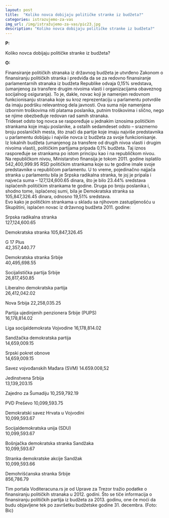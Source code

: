 ```yaml
---
layout: post
title:  "Koliko novca dobijaju političke stranke iz budžeta?"
categories: istrazujemo-za-vas
img_url: /img/istražujemo-za-vas/pic23.jpg
description: "Koliko novca dobijaju političke stranke iz budžeta?"
---
```


**P:**

Koliko novca dobijaju političke stranke iz budžeta?


**O:**


<div class="justify">
Finansiranje političkih stranaka iz državnog budžeta je utvrđeno Zakonom o finansiranju političkih stranka i predviđa da se za redovno finansiranje parlamentarnih stranaka iz budžeta Republike odvaja 0,15% sredstava, (umanjenog za transfere drugim nivoima vlasti i organizacijama obaveznog socijalnog osiguranja). To je, dakle, novac koji je namenjen redovnom funkcionisanju stranaka koje su kroz reprezentaciju u parlamentu potvrdile da imaju podršku relevantnog dela javnosti. Ova suma nije namenjena izbornim troškovima niti platama poslanika,  putnim troškovima i slično, nego se njime obezbeđuje redovan rad samih stranaka.<br/>
Trideset odsto tog novca se raspoređuje u jednakim iznosima političkim strankama koje imaju poslanike, a ostalih sedamdeset odsto – srazmerno broju poslaničkih mesta, što znači da partije koje imaju najviše predstavnika u parlamentu dobijaju i najviše novca iz budžeta za svoje funkcionisanje.<br/>
Iz lokalnih budžeta (umanjenog za transfere od drugih nivoa vlasti i drugim nivoima vlasti), političkim partijama pripada 0,1% budžeta. Taj iznos raspoređuje se strankama po istom principu kao i na republičkom nivou.<br/>
Na republičkom nivou, Ministarstvo finansija je tokom 2011. godine isplatilo 542,400,999.95 RSD političkim strankama koje su te godine imale svoje predstavnike u republičom parlamentu. U to vreme, pojedinačno najjača stranka u parlamentu bila je Srpska radikalna stranka, te joj je pripala i najveća suma – 127,124,600.65 dinara, što je bilo 23.44% sredstava isplaćenih političkim strankama te godine. Druga po broju poslanika i, shodno tome, isplaćenoj sumi, bila je Demokratska stranka sa 105,847,326.45 dinara, odnosno 19,51% sredstava.<br/></div>
Evo kako je političkim strankama u skladu sa njihovom zastupljenošću u Skupštini, isplaćen novac iz državnog budžeta 2011. godine: 

 
Srpska radikalna stranka	
127,124,600.65

Demokratska stranka	
105,847,326.45

G 17 Plus	
42,357,440.77

Demokratska stranka Srbije	
40,495,698.55

Socijalistička partija Srbije	
26,817,450.85

Liberalno demokratska partija	
26,412,042.02

Nova Srbija	
22,258,035.25

Partija ujedinjenih penzionera Srbije (PUPS)	
16,178,814.02

Liga socijaldemokrata Vojvodine	
16,178,814.02

Sandžačka demokratska partija	
14,659,009.15

Srpski pokret obnove	
14,659,009.15

Savez vojvođanskih Mađara (SVM)	
14.659.008,52

Jedinstvena Srbija	
13,139,203.15

Zajedno za Šumadiju	
10,259,792.19

PVD Preševo	
10,099,593.75

Demokratski savez Hrvata u Vojvodini	
10,099,593.67

Socijaldemokratska unija (SDU)	
10,099,593.67

Bošnjačka demokratska stranka Sandžaka	
10,099,593.67

Stranka demokratske akcije Sandžak	
10,099,593.66

Demohrišćanska stranka Srbije	
856,786.79

<div class="justify">
Tim portala Voditeracuna.rs je od Uprave za Trezor tražio podatke o finansiranju političkih stranaka u 2012. godini. Što se tiče informacija o finansiranju političkih partija iz budžeta za 2013. godinu, one će moći da budu objavljene tek po završetku budžetske godine 31. decembra.
(Foto: Bic) </div>